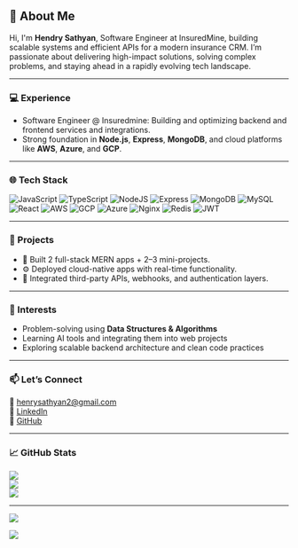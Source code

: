 ## 👋 About Me

Hi, I'm **Hendry Sathyan**, Software Engineer at InsuredMine, building scalable systems and efficient APIs for a modern insurance CRM. I’m passionate about delivering high-impact solutions, solving complex problems, and staying ahead in a rapidly evolving tech landscape.

---

### 💻 Experience
- Software Engineer @ Insuredmine: Building and optimizing backend and frontend services and integrations.
- Strong foundation in **Node.js**, **Express**, **MongoDB**, and cloud platforms like **AWS**, **Azure**, and **GCP**.

---

### 🌐 Tech Stack

![JavaScript](https://img.shields.io/badge/javascript-%23323330.svg?style=for-the-badge&logo=javascript&logoColor=%23F7DF1E) 
![TypeScript](https://img.shields.io/badge/typescript-%23007ACC.svg?style=for-the-badge&logo=typescript&logoColor=white) 
![NodeJS](https://img.shields.io/badge/node.js-6DA55F?style=for-the-badge&logo=node.js&logoColor=white) 
![Express](https://img.shields.io/badge/express.js-%23404d59.svg?style=for-the-badge&logo=express&logoColor=white) 
![MongoDB](https://img.shields.io/badge/MongoDB-%234ea94b.svg?style=for-the-badge&logo=mongodb&logoColor=white) 
![MySQL](https://img.shields.io/badge/mysql-%2300f.svg?style=for-the-badge&logo=mysql&logoColor=white)  
![React](https://img.shields.io/badge/react-%2320232a.svg?style=for-the-badge&logo=react&logoColor=%2361DAFB) 
![AWS](https://img.shields.io/badge/AWS-%23FF9900.svg?style=for-the-badge&logo=amazon-aws&logoColor=white) 
![GCP](https://img.shields.io/badge/GCP-%234285F4.svg?style=for-the-badge&logo=google-cloud&logoColor=white) 
![Azure](https://img.shields.io/badge/Azure-%230072C6.svg?style=for-the-badge&logo=microsoftazure&logoColor=white) 
![Nginx](https://img.shields.io/badge/nginx-%23009639.svg?style=for-the-badge&logo=nginx&logoColor=white) 
![Redis](https://img.shields.io/badge/Redis-%23DC382D.svg?style=for-the-badge&logo=redis&logoColor=white) 
![JWT](https://img.shields.io/badge/JWT-black?style=for-the-badge&logo=JSON%20web%20tokens)

---

### 🚀 Projects
- 💼 Built 2 full-stack MERN apps + 2–3 mini-projects.
- ⚙️ Deployed cloud-native apps with real-time functionality.
- 🔐 Integrated third-party APIs, webhooks, and authentication layers.

---

### 🧠 Interests
- Problem-solving using **Data Structures & Algorithms**
- Learning AI tools and integrating them into web projects
- Exploring scalable backend architecture and clean code practices

---

### 📫 Let’s Connect

📧 henrysathyan2@gmail.com  
🔗 [LinkedIn](https://www.linkedin.com/in/henry-sathyan-29b9a633b/)  
🐙 [GitHub](https://github.com/henryts)

---

### 📈 GitHub Stats

![](https://github-readme-stats.vercel.app/api?username=henryts&theme=nightowl&hide_border=false&include_all_commits=false&count_private=false)<br/>
![](https://github-readme-streak-stats.herokuapp.com/?user=henryts&theme=nightowl&hide_border=false)<br/>
![](https://github-readme-stats.vercel.app/api/top-langs/?username=henryts&theme=nightowl&hide_border=false&include_all_commits=false&count_private=false&layout=compact)

---

![](https://quotes-github-readme.vercel.app/api?type=horizontal&theme=radical)

[![](https://visitcount.itsvg.in/api?id=henryts&icon=0&color=0)](https://visitcount.itsvg.in)

